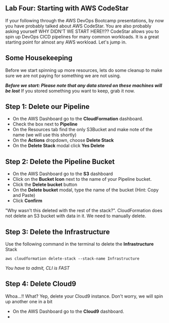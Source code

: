 ## Lab Four: Starting with AWS CodeStar
If your following through the AWS DevOps Bootcamp presentations, by now you have probably 
talked about AWS CodeStar. You are also probably asking yourself WHY DIDN'T WE START HERE!!?? 
CodeStar allows you to spin up DevOps CICD pipelines for many common workloads. It is a great 
starting point for almost any AWS workload. Let's jump in.

## Some Housekeeping
Before we start spinning up more resources, lets do some cleanup to make sure we are not 
paying for something we are not using.

***Before we start: Please note that any data stored on these machines will be lost***
If you stored something you want to keep, grab it now.

## Step 1: Delete our Pipeline
- On the AWS Dashboard go to the **CloudFormation** dashboard.
- Check the box next to **Pipeline**
- On the Resources tab find the only S3Bucket and make note of the name (we will use this shortly)
- On the **Actions** dropdown, choose **Delete Stack**
- On the **Delete Stack** modal click **Yes Delete**

## Step 2: Delete the Pipeline Bucket
- On the AWS Dashboard go to the **S3** dashboard
- Click on the **Bucket Icon** next to the name of your Pipeline bucket.
- Click the **Delete bucket** button
- On the **Delete bucket** modal, type the name of the bucket (Hint: Copy and Paste)
- Click **Confirm**

"Why wasn't this deleted with the rest of the stack?". CloudFormation does not delete an S3 bucket 
with data in it. We need to manually delete.

## Step 3: Delete the Infrastructure
Use the following command in the terminal to delete the **Infrastructure** Stack
```
aws cloudformation delete-stack --stack-name Infrastructure
```
*You have to admit, CLI is FAST*

## Step 4: Delete Cloud9
Whoa...!! What? Yep, delete your Cloud9 instance. Don't worry, we will spin up another one in a bit
- On the AWS Dashboard go to the **Cloud9** dashboard.
- 